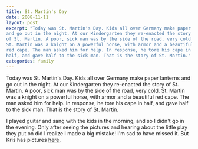 ```yaml
---
title: St. Martin's Day
date: 2008-11-11
layout: post
excerpt: "Today was St. Martin's Day. Kids all over Germany make paper lanterns
and go out in the night. At our Kindergarten they re-enacted the story
of St. Martin. A poor, sick man was by the side of the road, very cold.
St. Martin was a knight on a powerful horse, with armor and a beautiful
red cape. The man asked him for help. In response, he tore his cape in
half, and gave half to the sick man. That is the story of St. Martin."
categories: family
---
```


Today was St. Martin's Day. Kids all over Germany make paper lanterns
and go out in the night. At our Kindergarten they re-enacted the story
of St. Martin. A poor, sick man was by the side of the road, very cold.
St. Martin was a knight on a powerful horse, with armor and a beautiful
red cape. The man asked him for help. In response, he tore his cape in
half, and gave half to the sick man. That is the story of St. Martin.
  
  
I played guitar and sang with the kids in the morning, and so I didn't
go in the evening. Only after seeing the pictures and hearing about the
little play they put on did I realize I made a big mistake! I'm sad to
have missed it. But Kris has pictures [here](http://mountainwerks.smugmug.com/gallery/6528801_n4Jti#415076294_JqBNm).
